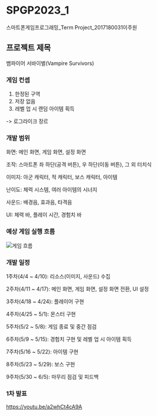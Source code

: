 # SPGP2023_1
스마트폰게임프로그래밍_Term Project_2017180031이주원


## 프로젝트 제목
뱀파이어 서바이벌(Vampire Survivors)


### 게임 컨셉
1) 한정된 구역
2) 저장 없음
3) 레벨 업 시 랜덤 아이템 획득

-> 로그라이크 장르


### 개발 범위
화면: 메인 화면, 게임 화면, 설정 화면

조작: 스마트폰 좌 하단(공격 버튼), 우 하단(이동 버튼), 그 외 터치식

이미지: 아군 캐릭터, 적 캐릭터, 보스 캐릭터, 아이템

난이도: 체력 시스템, 여러 아이템의 시너지

사운드: 배경음, 효과음, 타격음

UI: 체력 바, 플레이 시간, 경험치 바


### 예상 게임 실행 흐름
![게임 흐름](https://user-images.githubusercontent.com/44462330/229366757-f83f0372-17ab-4dba-b490-0b50d482cc51.JPG)


### 개발 일정
1주차(4/4 ~ 4/10): 리소스(이미지, 사운드) 수집

2주차(4/11 ~ 4/17): 메인 화면, 게임 화면, 설정 화면 전환, UI 설정

3주차(4/18 ~ 4/24): 플레이어 구현

4주차(4/25 ~ 5/1): 몬스터 구현

5주차(5/2 ~ 5/8): 게임 종료 및 중간 점검

6주차(5/9 ~ 5/15): 경험치 구현 및 레벨 업 시 아이템 획득

7주차(5/16 ~ 5/22): 아이템 구현

8주차(5/23 ~ 5/29): 보스 구현

9주차(5/30 ~ 6/5): 마무리 점검 및 피드백


### 1차 발표
<https://youtu.be/a2whCt4cA9A>
